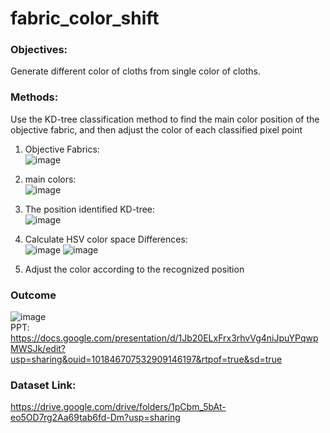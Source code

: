 # fabric_color_shift

### Objectives:  
Generate different color of cloths from single color of cloths.

### Methods:  
Use the KD-tree classification method to find the main color position of the objective fabric, and then adjust the color of each classified pixel point
1. Objective Fabrics:  
![image](https://user-images.githubusercontent.com/86472351/153798289-6ad84330-849e-48a6-bf8d-2d93f7a13ca1.png)  
2. main colors:  
![image](https://user-images.githubusercontent.com/86472351/153798140-ce385557-2411-487e-bc3e-2c112f25e33b.png)  
3. The position identified  KD-tree:  
![image](https://user-images.githubusercontent.com/86472351/153798204-a23d8efe-5c31-4792-bc6f-1ceeb47af314.png)  

4. Calculate HSV color space Differences:  
![image](https://user-images.githubusercontent.com/86472351/153798404-aa9a9c4b-6e02-4df9-a68d-6efc06155dc2.png)
![image](https://user-images.githubusercontent.com/86472351/153798545-9cfa49a9-1a28-47bf-af22-010fa99ed692.png)

5. Adjust the color according to the recognized position

### Outcome 
![image](https://user-images.githubusercontent.com/86472351/153798702-c24b6b2e-ecc4-4b85-be6c-6d4e88bc2b83.png)  
PPT: https://docs.google.com/presentation/d/1Jb20ELxFrx3rhvVg4niJpuYPqwpMWSJk/edit?usp=sharing&ouid=101846707532909146197&rtpof=true&sd=true  





### Dataset Link:  
https://drive.google.com/drive/folders/1pCbm_5bAt-eo5OD7rg2Aa69tab6fd-Dm?usp=sharing
